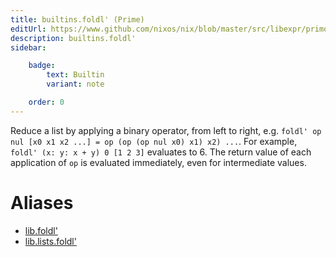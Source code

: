 ```yaml
---
title: builtins.foldl' (Prime)
editUrl: https://www.github.com/nixos/nix/blob/master/src/libexpr/primops.cc
description: builtins.foldl'
sidebar:

    badge:
        text: Builtin
        variant: note

    order: 0
---
```


Reduce a list by applying a binary operator, from left to right,
e.g. `foldl' op nul [x0 x1 x2 ...] = op (op (op nul x0) x1) x2)
...`. For example, `foldl' (x: y: x + y) 0 [1 2 3]` evaluates to 6.
The return value of each application of `op` is evaluated immediately,
even for intermediate values.


# Aliases

- [lib.foldl'](reference/lib/lib-foldl' (Prime))
- [lib.lists.foldl'](reference/lib/lists/lib-lists-foldl' (Prime))


